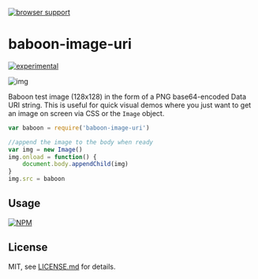 [![browser support](https://ci.testling.com/mattdesl/baboon-image-uri.png)](https://ci.testling.com/mattdesl/baboon-image-uri)

# baboon-image-uri

[![experimental](http://badges.github.io/stability-badges/dist/experimental.svg)](http://github.com/badges/stability-badges)

![img](https://raw.githubusercontent.com/mattdesl/baboon-image-uri/master/baboon.png)

Baboon test image (128x128) in the form of a PNG base64-encoded Data URI string. This is useful for quick visual demos where you just want to get an image on screen via CSS or the `Image` object. 

```js
var baboon = require('baboon-image-uri')

//append the image to the body when ready
var img = new Image()
img.onload = function() {
	document.body.appendChild(img)
}
img.src = baboon
```

## Usage

[![NPM](https://nodei.co/npm/baboon-image-uri.png)](https://nodei.co/npm/baboon-image-uri/)

## License

MIT, see [LICENSE.md](http://github.com/mattdesl/baboon-image-uri/blob/master/LICENSE.md) for details.
